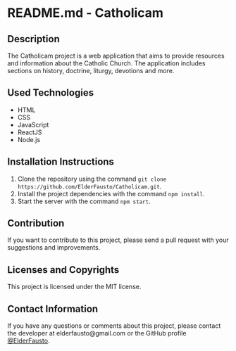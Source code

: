 <h1>README.md - Catholicam</h1>

<h2>Description</h2>
<p>The Catholicam project is a web application that aims to provide resources and information about the Catholic Church. The application includes sections on history, doctrine, liturgy, devotions and more.</p>

<h2>Used Technologies</h2>
<ul>
  <li>HTML</li>
  <li>CSS</li>
  <li>JavaScript</li>
  <li>ReactJS</li>
  <li>Node.js</li>
</ul>

<h2>Installation Instructions</h2>
<ol>
  <li>Clone the repository using the command <code>git clone https://github.com/ElderFausto/Catholicam.git</code>.</li>
  <li>Install the project dependencies with the command <code>npm install</code>.</li>
  <li>Start the server with the command <code>npm start</code>.</li>
</ol>

<h2>Contribution</h2>
<p>If you want to contribute to this project, please send a pull request with your suggestions and improvements.</p>

<h2>Licenses and Copyrights</h2>
<p>This project is licensed under the MIT license.</p>

<h2>Contact Information</h2>
<p>If you have any questions or comments about this project, please contact the developer at elderfausto@gmail.com or the GitHub profile <a href="https://github.com/ElderFausto">@ElderFausto</a>.</p>
